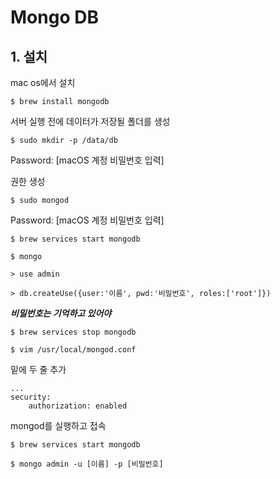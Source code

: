 # Mongo DB



## 1. 설치

mac os에서 설치

`$ brew install mongodb`



서버 실행 전에 데이터가 저장될 폴더를 생성

`$ sudo mkdir -p /data/db`

Password: [macOS 계정 비밀번호 입력]



권한 생성

`$ sudo mongod`

Password: [macOS 계정 비밀번호 입력]

`$ brew services start mongodb`

`$ mongo`

`> use admin`

`> db.createUse({user:'이름', pwd:'비밀번호', roles:['root']})`

***비밀번호는 기억하고 있어야***



`$ brew services stop mongodb`

`$ vim /usr/local/mongod.conf`

밑에 두 줄 추가

```
...
security:
	authorization: enabled
```



mongod를 실행하고 접속

`$ brew services start mongodb`

`$ mongo admin -u [이름] -p [비밀번호]`





